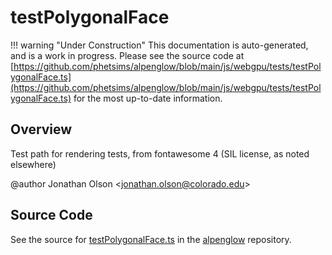 # testPolygonalFace

!!! warning "Under Construction"
    This documentation is auto-generated, and is a work in progress. Please see the source code at
    [https://github.com/phetsims/alpenglow/blob/main/js/webgpu/tests/testPolygonalFace.ts](https://github.com/phetsims/alpenglow/blob/main/js/webgpu/tests/testPolygonalFace.ts) for the most up-to-date information.

## Overview

Test path for rendering tests, from fontawesome 4 (SIL license, as noted elsewhere)

@author Jonathan Olson &lt;jonathan.olson@colorado.edu&gt;



## Source Code

See the source for [testPolygonalFace.ts](https://github.com/phetsims/alpenglow/blob/main/js/webgpu/tests/testPolygonalFace.ts) in the [alpenglow](https://github.com/phetsims/alpenglow) repository.
